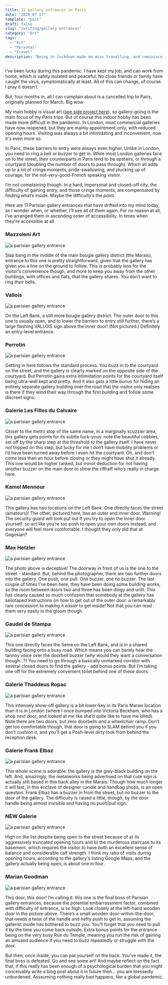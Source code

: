 ```yaml
---
title: 11 gallery entrances in Paris
date: "2020-07-17"
template: "post"
draft: false
slug: "/writing/gallery-entrances" 
category: "Art"
tags:
  - "Art"
  - "Personal"
  - "Travel"
description: "Being in lockdown made me miss travelling, and reminisce about intimidating entrances to commercial galleries in Paris. So I ranked them."
---
```


I’ve been lucky during this pandemic. I have kept my job, and can work from home, which is safely isolated and peaceful. No close friends or family have caught the virus, symptomatically at least. All of this can change, of course. I pray it doesn’t.

But, four months in, all I can complain about is a cancelled trip to Paris, originally planned for March. Big wow.

My main hobby is visual art ([see side project here](http://artangled.com/)), so gallery-going is the main focus of my Paris trips. But of course this indoor hobby has been made more difficult in the pandemic. In London, most commercial galleries have now reopened, but they are mainly appointment-only, with reduced opening hours. Visiting was always a bit intimidating and inconvenient, now it's even more so.

In Paris, these barriers to entry were always even higher. Unlike in London, you need to ring a bell or buzzer to get in. While most London galleries face on to the street, their counterparts in Paris tend to be upstairs, or through a courtyard (doubling the number of doors to pass through). Which all adds up to a lot of cringe moments, pride-swallowing, and plucking up of courage, for the not-very-good-French speaking visitor.

I’m not complaining though. In a hard, impersonal and closed-off city, the difficulty of gaining entry, and those cringe moments, are compensated by finding what’s inside. Maybe the difficulty’s the point.

Here are 11 Parisian gallery entrances that have drifted into my mind today, as I wonder when, or whether, I’ll see all of them again. For no reason at all, I’ve arranged them in ascending order of accessibility. In times when they're accessible at all.

### Mazzoleni Art

![a parisian gallery entrance](/media/gallery-entrances-1.jpg)

Slap bang in the middle of the main bougie gallery district (the Marais), entrance to this one is pretty straightforward, given that the gallery has given you a line on the ground to follow. This is probably less for the visitor’s convenience though, and more to keep you away from the other buildings, with offices and flats, that the gallery shares. You don’t want to ring *their* bells.

### Vallois

![a parisian gallery entrance](/media/gallery-entrances-2.jpg)

On the Left Bank, a still more bougie gallery district. The outer door to this one is usually open, and to lower the barriers to entry still further, there’s a large flashing VALLOIS sign above the inner door! (Not pictured.) Definitely an entry-level entrance.

### Perrotin

![a parisian gallery entrance](/media/gallery-entrances-3.jpg)

Getting in here follows the standard process. You buzz in to the courtyard on the street, and the gallery is clearly marked on the opposite side of the courtyard. But Perrotin gains extra intimidation points for the courtyard itself being ultra-well kept and pretty. And it also gets a little bonus for hiding an entirely separate gallery building over the road that the visitor only realises is there if they wind their way through the first building and follow some discreet signs.

### Galerie Les Filles du Calvaire

![a parisian gallery entrance](/media/gallery-entrances-4.jpg)

Closer to the metro stop of the same name, in a marginally scuzzier area, this gallery gets points for its subtle fuck-yous: note the beautiful cobbles, set off by the sharp step at the threshold to the gallery itself. I have never not tripped on this step, but lucky for me I don’t have mobility problems or I’d have been turned away before I even hit the courtyard. Oh, and don’t come less than an hour before closing or they might have shut it already. This one would be higher ranked, but minor deduction for not having *another* buzzer on the main door to show the riffraff who’s really in charge here.

### Kamel Mennour

![a parisian gallery entrance](/media/gallery-entrances-5.jpg)

This gallery has two locations on the Left Bank. One directly faces the street (amateurs)! The other, pictured here, has an outer and inner door. Warning! The security guard will look put out if you try to open the inner door yourself: so act like you’re too posh to open your own doors instead, and everyone will feel more comfortable. I thought they only did that at Gagosian?

### Max Hetzler

![a parisian gallery entrance](/media/gallery-entrances-6.jpg)

The photo above is deceptive! The doorway in front of us is the one to the street - standard. But, behind the photographer, there are two further doors into the gallery. One push, one pull. One buzzer, one no buzzer. The last couple of times I’ve been here, they have been doing some building works, so the room between doors two and three has been dingy and unlit. This has clearly caused so much confusion that somebody at the gallery has sellotaped instructions on how to get out of the outer door: a remarkably rare concession to making it *easier* to get inside! Not that you can read them very easily in the gloom though.

### Gaudel de Stampa

![a parisian gallery entrance](/media/gallery-entrances-7.jpg)

This one directly faces the Seine on the Left Bank, and is in a shared building facing onto a busy road. Which means you can barely hear the tannoy voice over the doorbell buzzer (*why* would they want a conversation though…?) You need to go through a basically unmarked corridor with several closed doors to find the gallery - add bonus points. But I’m taking one off for the extremely convenient toilet behind one of these doors.

### Galerie Thaddeus Ropac

![a parisian gallery entrance](/media/gallery-entrances-8.jpg)

This intensely show-off gallery is a bit lower-key in its Paris Marais location than it is in London (where I once bumped into Victoria Beckham, who has a shop next door, and looked at me like she’d quite like to have me killed). Note there are two doors, but zero doorbells *and* a wheelchair ramp. Don’t get too comfortable though, that door is going to SLAM behind you if you don’t cushion it, and you’ll get a Posh-level dirty look from behind the reception desk.

### Galerie Frank Elbaz

![a parisian gallery entrance](/media/gallery-entrances-9.jpg)

This whole scene is adorable: the gallery is the grey-black building on the left. And, amazingly, the metalworks being advertised on that cute sign is actually still based in this back alley in the Marais. Though how much longer it will last, in this enclave of designer candle and handbag shops, is an open question. Frank Elbaz has a buzzer in from the street, but no buzzer to the door of the gallery. The difficulty is raised a little, though, by the door handle being almost invisible and having no push/pull sign.

### NEW Galerie

![a parisian gallery entrance](/media/gallery-entrances-10.jpg)

High on the list despite being open to the street because of a) its aggressively truncated opening hours and b) the murderous staircase to its basement, which requires the visitor to have both an excellent sense of balance and considerable calf strength. I think my ratio of visits during opening hours, according to the gallery's listing Google Maps, and the gallery actually being open, is about one in four.

### Marian Goodman

![a parisian gallery entrance](/media/gallery-entrances-11.jpg)

This door, this door! I’m calling it: this one is the final boss of Parisian gallery entrances, because the potential embarrassment factor, combined with difficulty of entrance, is so high. Look closely at the left-hand wooden door in the picture above. There’s a small wooden door-within-the-door, that needs a twist of the handle and hefty push to get in, assuming the gallerist inside has bothered to buzz you. You’ll forget that you need to pull it by the time you come back outside. Extra bonus points for the entrance being on the very busy Rue du Temple, meaning you run the risk of gaining an amused audience if you need to buzz repeatedly or struggle with the door.

But then, once inside, you can pat yourself on the back. You’ve made it, the final boss is defeated. Go and see some art! And maybe reflect on the fact that, if this really has been enough of a psychological burden that you might conceivably write a blog post about it in future then… you are blessedly unburdened. Asssuming nothing really bad happens, like a global pandemic.
